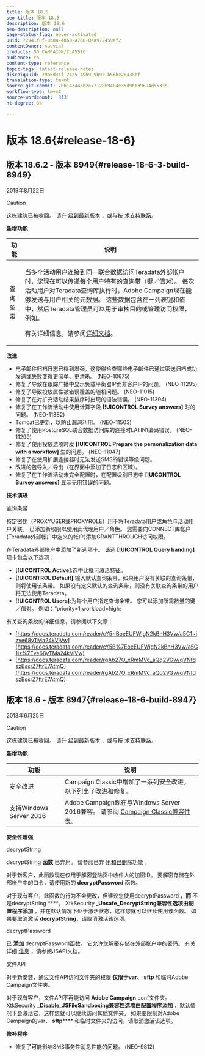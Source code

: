```yaml
---
title: 版本 18.6
seo-title: 版本 18.6
description: 版本 18.6
seo-description: null
page-status-flag: never-activated
uuid: 72941f8f-0b84-4868-a768-8aa972459ef2
contentOwner: sauviat
products: SG_CAMPAIGN/CLASSIC
audience: rn
content-type: reference
topic-tags: latest-release-notes
discoiquuid: 79a6d3cf-2425-49b9-9b92-b56be26438bf
translation-type: tm+mt
source-git-commit: 70b143445b2e77128b9404e35d96b39694d55335
workflow-type: tm+mt
source-wordcount: '813'
ht-degree: 8%

---
```



# 版本 18.6{#release-18-6}

## 版本 18.6.2 - 版本 8949{#release-18-6-3-build-8949}

2018年8月22日

>[!CAUTION]
>
>这栋建筑已被收回。 请升 [级到最新版本](https://docs.campaign.adobe.com/doc/AC/getting_started/EN/buildUpgrade.html) ，或与技 [术支持联系](https://support.neolane.net/)。

**新增功能**

<table> 
 <thead> 
  <tr> 
   <th> 功能<br /> </th> 
   <th> 说明<br /> </th> 
  </tr> 
 </thead> 
 <tbody> 
  <tr> 
   <td> 查询条带<br /> </td> 
   <td> <p>当多个活动用户连接到同一联合数据访问Teradata外部帐户时，您现在可以传递每个用户特有的查询带（键／值对）。 每次活动用户对Teradata查询库执行时，Adobe Campaign现在能够发送与用户相关的元数据。 这些数据包含在一列表键和值中，然后Teradata管理员可以用于审核目的或管理访问权限，例如。</p><p>有关详细信息，请参阅<a href="https://docs.campaign.adobe.com/doc/AC/en/PTF_Administration_basics_External_accounts.html#Teradata_external_account">详细文档</a>。</p> </td>
  </tr> 
 </tbody> 
</table>

**改进**

* 电子邮件归档日志已得到增强，这使得检查哪些电子邮件已通过密送归档成功发送或失败变得更简单、更清晰。 (NEO-10675)
* 修复了导致在跟踪广播中显示负载平衡器IP而非客户IP的问题。 (NEO-11295)
* 修复了导致投放属性被错误覆盖的随机问题。 (NEO-11015)
* 修复了在对扩充活动结果排序时出现的语法错误。 (NEO-11394)
* 修复了在工作流活动中使用计算字段 **[!UICONTROL Survey answers]** 时的问题。 (NEO-11382)
* Tomcat已更新，以防止漏洞利用。 (NEO-11503)
* 修复了使用PostgreSQL联合数据访问库的连接时LATIN1编码错误。 (NEO-11299)
* 修复了使用投放选项时发 **[!UICONTROL Prepare the personalization data with a workflow]** 生的问题。 (NEO-11047)
* 修复了在使用扩展连接器时无法发送SMS的错误等级问题。
* 改进的包导入／导出（在界面中添加了日志和区域）。
* 修复了在工作流活动未完全配置时，在配置级别日志中 **[!UICONTROL Survey answers]** 显示无用错误的问题。

**技术演进**

查询条带

特定密钥（PROXYUSER或PROXYROLE）用于将Teradata用户或角色与活动用户关联。 已添加新权限以使用此代理用户／角色。 您需要向CONNECT库帐户(Teradata外部帐户中定义的帐户)添加GRANTTHROUGH访问权限。

在Teradata外部帐户中添加了新选项卡。 该选 **[!UICONTROL Query banding]** 项卡包含以下选项：

* **[!UICONTROL Active]**:选中此框可激活特征。
* **[!UICONTROL Default]**:输入默认查询条带，如果用户没有关联的查询条带，则将使用该条带。 如果没有定义默认的查询条带，则没有关联查询条带的用户将无法使用Teradata。
* **[!UICONTROL Users]**:为每个用户指定查询条带。 您可以添加所需数量的键／值对。 例如：“priority=1;workload=high;

有关查询条纹的详细信息，请参阅以下文章：

* [https://docs.teradata.com/reader/cY5~BoeEUFWjgN2kBnH3Vw/a5G1~izve68yTMa24kVjVw](https://docs.teradata.com/reader/cY5B%7EoeEUFWjgN2kBnH3Vw/a5G1iz%7Eve68yTMa24kVjVw)
* [https://docs.teradata.com/reader/rgAb27O_xRmMVc_aQq2VGw/qVNfdszBssrZ7ttrE7AtmQ](https://docs.teradata.com/reader/rgAb27O_xRmMVc_aQq2VGw/qVNfdszBssrZ7ttrE7AtmQ)

## 版本 18.6 - 版本 8947{#release-18-6-build-8947}

2018年6月25日

>[!CAUTION]
>
>这栋建筑已被收回。 请升 [级到最新版本](https://docs.campaign.adobe.com/doc/AC/getting_started/EN/buildUpgrade.html) ，或与技 [术支持联系](https://support.neolane.net/)。

**新增功能**

<table> 
 <thead> 
  <tr> 
   <th> 功能<br /> </th> 
   <th> 说明<br /> </th> 
  </tr> 
 </thead> 
 <tbody> 
  <tr> 
   <td> 安全改进<br /> </td> 
   <td> Campaign Classic中增加了一系列安全改进。 以下列出了改进和修复。<br /> </td> 
  </tr> 
  <tr> 
   <td> 支持Windows Server 2016<br /> </td> 
   <td> Adobe Campaign现在与Windows Server 2016兼容。 请参阅 <a href="https://helpx.adobe.com/cn/campaign/kb/compatibility-matrix.html">Campaign Classic兼容性表</a>。<br /> </td> 
  </tr> 
 </tbody> 
</table>

**安全性增强**

decryptString

decryptString **函数** 已弃用。 请参阅已弃 [用和已删除功能](https://helpx.adobe.com/cn/campaign/kb/deprecated-and-removed-features.html) 。

对于新客户，此函数现在仅用于解密登陆页中收件人的加密ID。 要解密存储在外部帐户中的口令，请使用新的 **decryptPassword** 函数。

对于现有客户，此函数的行为不会更改，但建议您使用decryptPassword **，而** 不是decryptString ****。 XtkSecurity **_Unsafe_DecryptString兼容性选项由配置程序添加** ，并在默认情况下处于激活状态，这样您就可以继续使用该函数。 如果要取消激活 **decryptString**，请取消激活该选项。

decryptPassword

已 **添加** decryptPassword函数。 它允许您解密存储在外部帐户中的密码。 有关详细 [信息](https://helpx.adobe.com/cn/campaign/kb/compatibility-matrix.html) ，请参阅JSAPI文档。

文件API

对于新安装，通过文件API访问文件夹的权限 **仅限于var**、 **sftp** 和临时Adobe Campaign文件夹。

对于现有客户，文件API不再能访问 **Adobe Campaign** conf文件夹。 XtkSecurity **_Disable_JSFileSandboxing兼容性选项由配置程序添加** ，默认情况下会激活它，这样您就可以继续访问其他文件夹。 如果要限制对Adobe Campaign的var、 **sftp****** 和临时文件夹的访问，请取消激活该选项。

**修补程序**

* 修复了可能影响SMS事务性消息性能的问题。 (NEO-9812)
